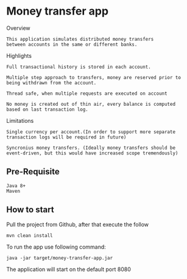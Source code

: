 # Money transfer app

Overview

    This application simulates distributed money transfers
    between accounts in the same or different banks.
    
Highlights
    
    Full transactional history is stored in each account.
    
    Multiple step approach to transfers, money are reserved prior to
    being withdrawn from the account.
    
    Thread safe, when multiple requests are executed on account
    
    No money is created out of thin air, every balance is computed
    based on last transaction log.
    
Limitations

    Single currency per account.(In order to support more separate
    transaction logs will be required in future)
    
    Syncronius money transfers. (Ideally money transfers should be
    event-driven, but this would have increased scope tremendously)
    

## Pre-Requisite

    Java 8+
    Maven 
 
## How to start

Pull the project from Github, after that execute the follow

    mvn clean install


To run the app use following command:

    java -jar target/money-transfer-app.jar


The application will start on the default port 8080